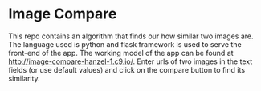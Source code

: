 # Image Compare
This repo contains an algorithm that finds our how similar two images are. The language used is python and flask framework is used to serve the front-end of the app. The working model of the app can be found at http://image-compare-hanzel-1.c9.io/. Enter urls of two images in the text fields (or use default values) and click on the compare button to find its similarity.
